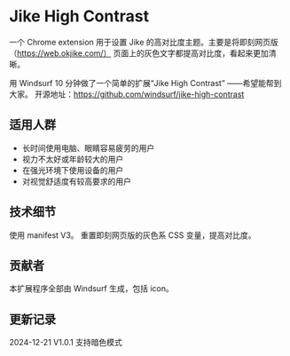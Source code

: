 # Jike High Contrast
一个 Chrome extension 用于设置 Jike 的高对比度主题。主要是将即刻网页版 （https://web.okjike.com/） 页面上的灰色文字都提高对比度，看起来更加清晰。

用 Windsurf 10 分钟做了一个简单的扩展“Jike High Contrast” ——希望能帮到大家。
开源地址：https://github.com/windsurf/jike-high-contrast

## 适用人群
- 长时间使用电脑、眼睛容易疲劳的用户
- 视力不太好或年龄较大的用户
- 在强光环境下使用设备的用户
- 对视觉舒适度有较高要求的用户

## 技术细节
使用 manifest V3。
重置即刻网页版的灰色系 CSS 变量，提高对比度。

## 贡献者
本扩展程序全部由 Windsurf 生成，包括 icon。

## 更新记录
2024-12-21 V1.0.1 支持暗色模式